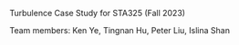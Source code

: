 Turbulence Case Study for STA325 (Fall 2023)

Team members: Ken Ye, Tingnan Hu, Peter Liu, Islina Shan
